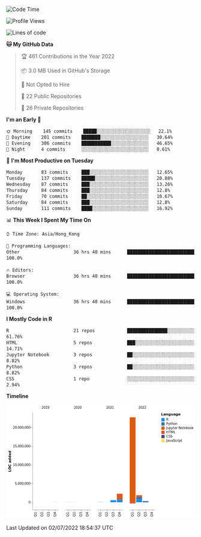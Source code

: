 

<!--**wt12318/wt12318** is a ✨ _special_ ✨ repository because its `README.md` (this file) appears on your GitHub profile.-->

<!--START_SECTION:waka-->
![Code Time](http://img.shields.io/badge/Code%20Time-0%20secs-blue)

![Profile Views](http://img.shields.io/badge/Profile%20Views-10-blue)

![Lines of code](https://img.shields.io/badge/From%20Hello%20World%20I%27ve%20Written-28%20Million%20lines%20of%20code-blue)

**🐱 My GitHub Data** 

> 🏆 461 Contributions in the Year 2022
 > 
> 📦 3.0 MB Used in GitHub's Storage 
 > 
> 🚫 Not Opted to Hire
 > 
> 📜 22 Public Repositories 
 > 
> 🔑 26 Private Repositories  
 > 
**I'm an Early 🐤** 

```text
🌞 Morning    145 commits    █████░░░░░░░░░░░░░░░░░░░░   22.1% 
🌆 Daytime    201 commits    ███████░░░░░░░░░░░░░░░░░░   30.64% 
🌃 Evening    306 commits    ███████████░░░░░░░░░░░░░░   46.65% 
🌙 Night      4 commits      ░░░░░░░░░░░░░░░░░░░░░░░░░   0.61%

```
📅 **I'm Most Productive on Tuesday** 

```text
Monday       83 commits     ███░░░░░░░░░░░░░░░░░░░░░░   12.65% 
Tuesday      137 commits    █████░░░░░░░░░░░░░░░░░░░░   20.88% 
Wednesday    87 commits     ███░░░░░░░░░░░░░░░░░░░░░░   13.26% 
Thursday     84 commits     ███░░░░░░░░░░░░░░░░░░░░░░   12.8% 
Friday       70 commits     ██░░░░░░░░░░░░░░░░░░░░░░░   10.67% 
Saturday     84 commits     ███░░░░░░░░░░░░░░░░░░░░░░   12.8% 
Sunday       111 commits    ████░░░░░░░░░░░░░░░░░░░░░   16.92%

```


📊 **This Week I Spent My Time On** 

```text
⌚︎ Time Zone: Asia/Hong_Kong

💬 Programming Languages: 
Other                    36 hrs 40 mins      █████████████████████████   100.0%

🔥 Editors: 
Browser                  36 hrs 40 mins      █████████████████████████   100.0%

💻 Operating System: 
Windows                  36 hrs 40 mins      █████████████████████████   100.0%

```

**I Mostly Code in R** 

```text
R                        21 repos            ███████████████░░░░░░░░░░   61.76% 
HTML                     5 repos             ███░░░░░░░░░░░░░░░░░░░░░░   14.71% 
Jupyter Notebook         3 repos             ██░░░░░░░░░░░░░░░░░░░░░░░   8.82% 
Python                   3 repos             ██░░░░░░░░░░░░░░░░░░░░░░░   8.82% 
CSS                      1 repo              ░░░░░░░░░░░░░░░░░░░░░░░░░   2.94%

```


**Timeline**

![Chart not found](https://raw.githubusercontent.com/wt12318/wt12318/main/charts/bar_graph.png) 


 Last Updated on 02/07/2022 18:54:37 UTC
<!--END_SECTION:waka-->


